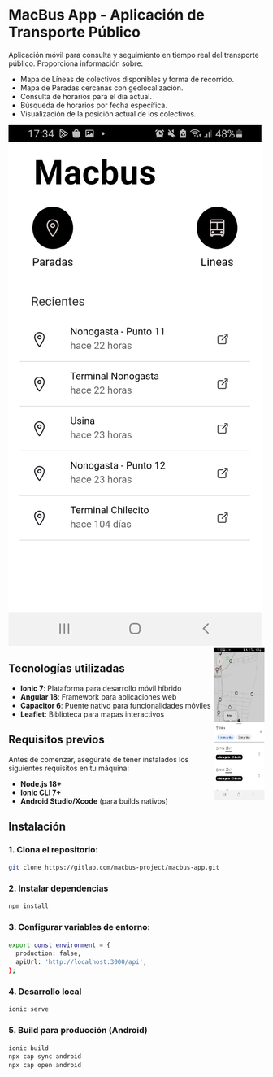 # MacBus App - Aplicación de Transporte Público
Aplicación móvil para consulta y seguimiento en tiempo real del transporte público. Proporciona información sobre:
- Mapa de Líneas de colectivos disponibles y forma de recorrido.
- Mapa de Paradas cercanas con geolocalización.
- Consulta de horarios para el día actual.
- Búsqueda de horarios por fecha específica.
- Visualización de la posición actual de los colectivos.

![Home screen](img/home.jpeg)
<img align="right" width="100" height="300" src="img/st.jpeg">

## Tecnologías utilizadas

- **Ionic 7**: Plataforma para desarrollo móvil híbrido
- **Angular 18**: Framework para aplicaciones web
- **Capacitor 6**: Puente nativo para funcionalidades móviles
- **Leaflet**: Biblioteca para mapas interactivos

## Requisitos previos

Antes de comenzar, asegúrate de tener instalados los siguientes requisitos en tu máquina:

- **Node.js 18+**
- **Ionic CLI 7+**
- **Android Studio/Xcode** (para builds nativos)


## Instalación

### 1. Clona el repositorio:

```bash
git clone https://gitlab.com/macbus-project/macbus-app.git
```

### 2.  Instalar dependencias

```bash
npm install
```
### 3. Configurar variables de entorno:
```bash
export const environment = {
  production: false,
  apiUrl: 'http://localhost:3000/api',
};
```
### 4. Desarrollo local
```bash
ionic serve
```

### 5. Build para producción (Android)
```bash
ionic build
npx cap sync android
npx cap open android
```